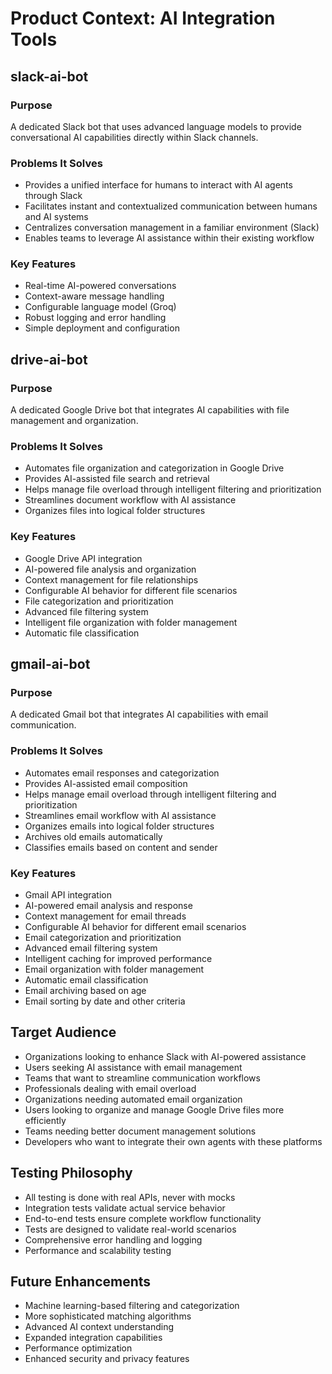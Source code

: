 # Product Context: AI Integration Tools

## slack-ai-bot

### Purpose

A dedicated Slack bot that uses advanced language models to provide conversational AI capabilities directly within Slack channels.

### Problems It Solves

- Provides a unified interface for humans to interact with AI agents through Slack
- Facilitates instant and contextualized communication between humans and AI systems
- Centralizes conversation management in a familiar environment (Slack)
- Enables teams to leverage AI assistance within their existing workflow

### Key Features

- Real-time AI-powered conversations
- Context-aware message handling
- Configurable language model (Groq)
- Robust logging and error handling
- Simple deployment and configuration

## drive-ai-bot

### Purpose

A dedicated Google Drive bot that integrates AI capabilities with file management and organization.

### Problems It Solves

- Automates file organization and categorization in Google Drive
- Provides AI-assisted file search and retrieval
- Helps manage file overload through intelligent filtering and prioritization
- Streamlines document workflow with AI assistance
- Organizes files into logical folder structures

### Key Features

- Google Drive API integration
- AI-powered file analysis and organization
- Context management for file relationships
- Configurable AI behavior for different file scenarios
- File categorization and prioritization
- Advanced file filtering system
- Intelligent file organization with folder management
- Automatic file classification

## gmail-ai-bot

### Purpose

A dedicated Gmail bot that integrates AI capabilities with email communication.

### Problems It Solves

- Automates email responses and categorization
- Provides AI-assisted email composition
- Helps manage email overload through intelligent filtering and prioritization
- Streamlines email workflow with AI assistance
- Organizes emails into logical folder structures
- Archives old emails automatically
- Classifies emails based on content and sender

### Key Features

- Gmail API integration
- AI-powered email analysis and response
- Context management for email threads
- Configurable AI behavior for different email scenarios
- Email categorization and prioritization
- Advanced email filtering system
- Intelligent caching for improved performance
- Email organization with folder management
- Automatic email classification
- Email archiving based on age
- Email sorting by date and other criteria

## Target Audience

- Organizations looking to enhance Slack with AI-powered assistance
- Users seeking AI assistance with email management
- Teams that want to streamline communication workflows
- Professionals dealing with email overload
- Organizations needing automated email organization
- Users looking to organize and manage Google Drive files more efficiently
- Teams needing better document management solutions
- Developers who want to integrate their own agents with these platforms

## Testing Philosophy

- All testing is done with real APIs, never with mocks
- Integration tests validate actual service behavior
- End-to-end tests ensure complete workflow functionality
- Tests are designed to validate real-world scenarios
- Comprehensive error handling and logging
- Performance and scalability testing

## Future Enhancements

- Machine learning-based filtering and categorization
- More sophisticated matching algorithms
- Advanced AI context understanding
- Expanded integration capabilities
- Performance optimization
- Enhanced security and privacy features
